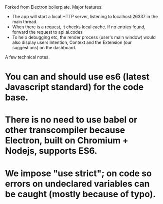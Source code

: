 Forked from Electron boilerplate. Major features:

* The app will start a local HTTP server, listening to localhost:26337 in the main thread.
* When there is a request, it checks local cache. If no entries found, forward the request to api.ai.codes
* To help debugging etc, the render process (user's main window) would also display users Intention, Context and the Extension (our suggestions) on the dashboard.

A few technical notes.

# You can and should use es6 (latest Javascript standard) for the code base.
# There is no need to use babel or other transcompiler because Electron, built on Chromium + Nodejs, supports ES6.
# We impose "use strict"; on code so errors on undeclared variables can be caught (mostly because of typo).
